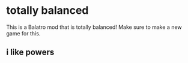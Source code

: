 # totally balanced
This is a Balatro mod that is totally balanced!
Make sure to make a new game for this.

## i like powers